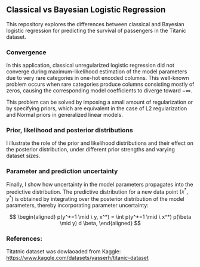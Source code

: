 ## Classical vs Bayesian Logistic Regression

This repository explores the differences between classical and Bayesian logistic regression for predicting the survival of passengers in the Titanic dataset.

### Convergence
In this application, classical unregularized logistic regression did not converge during maximum-likelihood estimation of the model parameters due to very rare categories in one-hot encoded columns. This well-known problem occurs when rare categories produce columns consisting mostly of zeros, causing the corresponding model coefficients to diverge toward −∞.

This problem can be solved by imposing a small amount of regularization or by specifying priors, which are equivalent in the case of L2 regularization and Normal priors in generalized linear models.

### Prior, likelihood and posterior distributions
I illustrate the role of the prior and likelihood distributions and their effect on the posterior distribution, under different prior strengths and varying dataset sizes.

### Parameter and prediction uncertainty
Finally, I show how uncertainty in the model parameters propagates into the predictive distribution. The predictive distribution for a new data point $(x^*, y^*)$ is obtained by integrating over the posterior distribution of the model parameters, thereby incorporating parameter uncertainty:

$$
\begin{aligned}
p(y^*=1 \mid \ y, x^*) = \int p(y^*=1 \mid \ x^*) p(\beta \mid y) d \beta,
\end{aligned}
$$

### References:
Titatnic dataset was dowlaoaded from Kaggle: https://www.kaggle.com/datasets/yasserh/titanic-dataset

